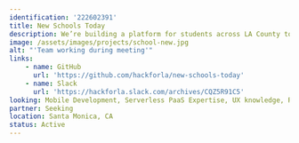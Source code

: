 ```yaml
---
identification: '222602391'
title: New Schools Today
description: We’re building a platform for students across LA County to create more accessible school-related apps and web apps. Our desired impact is to make students feel more welcomed and included in their community through an online academic environment created by peers, for peers
image: /assets/images/projects/school-new.jpg
alt: "'Team working during meeting'"
links: 
    - name: GitHub
      url: 'https://github.com/hackforla/new-schools-today'
    - name: Slack
      url: 'https://hackforla.slack.com/archives/CQZ5R91C5'
looking: Mobile Development, Serverless PaaS Expertise, UX knowledge, React Web Development, Marketing/Research, any high school student or technical mentor interested
partner: Seeking
location: Santa Monica, CA
status: Active
---
```

